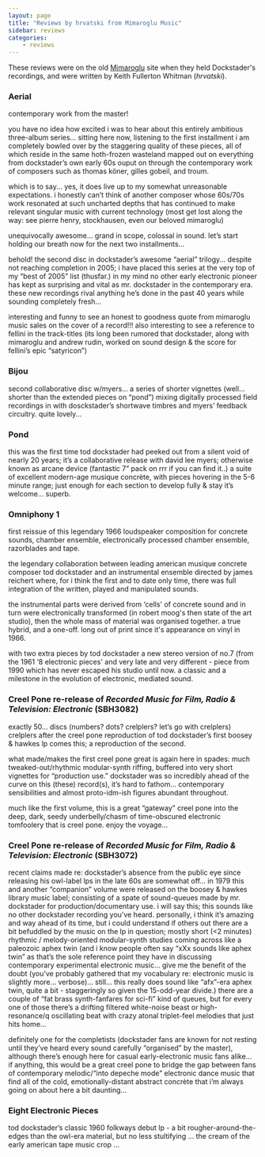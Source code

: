 ```yaml
---
layout: page
title: "Reviews by hrvatski from Mimaroglu Music"
sidebar: reviews
categories:
    - reviews
---
```


These reviews were on the old [Mimaroglu](http://www.mimaroglumusic.com) site when they held Dockstader's recordings, and were written by Keith Fullerton Whitman (*hrvatski*).

### Aerial

contemporary work from the master!

you have no idea how excited i was to hear about this entirely ambitious three-album series... sitting here now, listening to the first installment i am completely bowled over by the staggering quality of these pieces, all of which reside in the same hoth-frozen wasteland mapped out on everything from dockstader’s own early 60s ouput on through the contemporary work of composers such as thomas köner, gilles gobeil, and troum.

which is to say... yes, it does live up to my somewhat unreasonable expectations. i honestly can’t think of another composer whose 60s/70s work resonated at such uncharted depths that has continued to make relevant singular music with current technology (most get lost along the way: see pierre henry, stockhausen, even our beloved mimaroglu)

unequivocally awesome... grand in scope, colossal in sound. let’s start holding our breath now for the next two installments...

behold! the second disc in dockstader’s awesome “aerial” trilogy... despite not reaching completion in 2005; i have placed this series at the very top of my “best of 2005” list (thusfar.) in my mind no other early electronic pioneer has kept as surprising and vital as mr. dockstader in the contemporary era. these new recordings rival anything he’s done in the past 40 years while sounding completely fresh...

interesting and funny to see an honest to goodness quote from mimaroglu music sales on the cover of a record!!! also interesting to see a reference to fellini in the track-titles (its long been rumored that dockstader, along with mimaroglu and andrew rudin, worked on sound design & the score for fellini’s epic “satyricon”)

### Bijou

second collaborative disc w/myers... a series of shorter vignettes (well... shorter than the extended pieces on “pond”) mixing digitally processed field recordings in with dosckstader’s shortwave timbres and myers’ feedback circuitry. quite lovely...

### Pond

this was the first time tod dockstader had peeked out from a silent void of nearly 20 years; it’s a collaborative release with david lee myers; otherwise known as arcane device (fantastic 7” pack on rrr if you can find it..) a suite of excellent modern-age musique concrète, with pieces hovering in the 5-6 minute range; just enough for each section to develop fully & stay it’s welcome... superb.

### Omniphony 1

first reissue of this legendary 1966 loudspeaker composition for concrete sounds, chamber ensemble, electronically processed chamber ensemble, razorblades and tape. 

the legendary collaboration between leading american musique concrete composer tod dockstader and an instrumental ensemble directed by james reichert where, for i think the first and to date only time, there was full integration of the written, played and manipulated sounds.

the instrumental parts were derived from ‘cells' of concrete sound and in turn were electronically transformed (in robert moog's then state of the art studio), then the whole mass of material was organised together. a true hybrid, and a one-off. long out of print since it's appearance on vinyl in 1966.

with two extra pieces by tod dockstader a new stereo version of no.7 (from the 1961 ‘8 electronic pieces' and very late and very different - piece from 1990 which has never escaped his studio until now. a classic and a milestone in the evolution of electronic, mediated sound.

### Creel Pone re-release of *Recorded Music for Film, Radio &amp; Television: Electronic* (SBH3082)

exactly 50... discs (numbers? dots? crelplers? let’s go with crelplers) crelplers after the creel pone reproduction of tod dockstader’s first boosey & hawkes lp comes this; a reproduction of the second.

what made/makes the first creel pone great is again here in spades: much tweaked-out/rhythmic modular-synth riffing, buffered into very short vignettes for “production use.” dockstader was so incredibly ahead of the curve on this (these) record(s), it’s hard to fathom... contemporary sensibilities and almost proto-idm-ish figures abundant throughout.

much like the first volume, this is a great “gateway” creel pone into the deep, dark, seedy underbelly/chasm of time-obscured electronic tomfoolery that is creel pone. enjoy the voyage...

### Creel Pone re-release of *Recorded Music for Film, Radio &amp; Television: Electronic* (SBH3072)

recent claims made re: dockstader’s absence from the public eye since releasing his owl-label lps in the late 60s are somewhat off... in 1979 this and another “companion” volume were released on the boosey & hawkes library music label; consisting of a spate of sound-queues made by mr. dockstader for production/documentary use. i will say this; this sounds like no other dockstader recording you’ve heard. personally, i think it’s amazing and way ahead of its time, but i could understand if others out there are a bit befuddled by the music on the lp in question; mostly short (<2 minutes) rhythmic / melody-oriented modular-synth studies coming across like a paleozoic aphex twin (and i know people often say “xXx sounds like aphex twin” as that’s the sole reference point they have in discussing contemporary experimental electronic music... give me the benefit of the doubt (you’ve probably gathered that my vocabulary re: electronic music is slightly more... verbose)... still... this really does sound like “afx”-era aphex twin, quite a bit - staggeringly so given the 15-odd-year divide.) there are a couple of “fat brass synth-fanfares for sci-fi” kind of queues, but for every one of those there’s a drifting filtered white-noise beast or high-resonance/q oscillating beat with crazy atonal triplet-feel melodies that just hits home...

definitely one for the completists (dockstader fans are known for not resting until they’ve heard every sound carefully “organised” by the master), although there’s enough here for casual early-electronic music fans alike... if anything, this would be a great creel pone to bridge the gap between fans of contemporary melodic/“into depeche mode” electronic dance music that find all of the cold, emotionally-distant abstract concrète that i’m always going on about here a bit daunting...

### Eight Electronic Pieces

tod dockstader’s classic 1960 folkways debut lp - a bit rougher-around-the-edges than the owl-era material, but no less stultifying ... the cream of the early american tape music crop ...